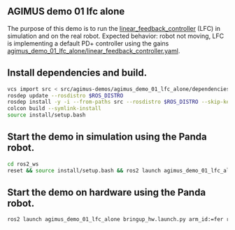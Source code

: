 AGIMUS demo 01 lfc alone
--------------------------------

The purpose of this demo is to run the [linear_feedback_controller](https://github.com/loco-3d/linear-feedback-controller) (LFC) in simulation and on the real robot.
Expected behavior: robot not moving, LFC is implementing a default PD+ controller using the gains [agimus_demo_01_lfc_alone/linear_feedback_controller.yaml](config/linear_feedback_controller.yaml).

## Install dependencies and build.

```bash
vcs import src < src/agimus-demos/agimus_demo_01_lfc_alone/dependencies.repos
rosdep update --rosdistro $ROS_DISTRO
rosdep install -y -i --from-paths src --rosdistro $ROS_DISTRO --skip-keys libfranka
colcon build --symlink-install
source install/setup.bash
```

## Start the demo in simulation using the Panda robot.
```bash
cd ros2_ws
reset && source install/setup.bash && ros2 launch agimus_demo_01_lfc_alone bringup.launch.py
```


## Start the demo on hardware using the Panda robot.
```bash
ros2 launch agimus_demo_01_lfc_alone bringup_hw.launch.py arm_id:=fer robot_ip:=<fci-ip>
```
